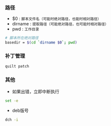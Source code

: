 ### 路径
* $0 : `脚本文件名（可能时绝对路径，也能时相对路径）` 
* dirname : `提取路径（可能绝对路径，也可能时相对路径）`
* pwd : `工作目录`
```sh
# 脚本所在绝对路径
basedir = $(cd `dirname $0`; pwd)
```
### 补丁管理
```sh
quilt patch
```
### 其他
* 如果出错，立即中断执行
```sh
set -e
```
* deb版号
```sh
dch -i
```

